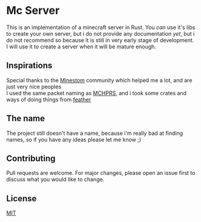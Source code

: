 # Mc Server

This is an implementation of a minecraft server in Rust.
You *can* use it's libs to create your own server, but i do not provide any documentation *yet*, but i do not recommend so because it is still in very early stage of development.\
I will use it to create a server when it will be mature enough.

## Inspirations
Special thanks to the [Minestom](https://github.com/Minestom/Minestom) community which helped me a lot, and are just very nice peoples\
I used the same packet naming as [MCHPRS](https://github.com/MCHPR/MCHPRS), and i took some crates and ways of doing things from [feather](https://github.com/feather-rs/feather)

## The name
The project still doesn't have a name, because i'm really bad at finding names, so if you have any ideas please let me know ;)

## Contributing
Pull requests are welcome. For major changes, please open an issue first to discuss what you would like to change.

## License
[MIT](https://choosealicense.com/licenses/mit/)